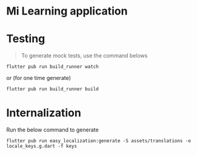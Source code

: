 # Mi Learning application

# Testing

> To generate mock tests, use the command belows

```
flutter pub run build_runner watch
```

or (for one time generate)

```
flutter pub run build_runner build
```

# Internalization

Run the below command to generate
```
flutter pub run easy_localization:generate -S assets/translations -o locale_keys.g.dart -f keys 
```
